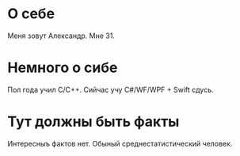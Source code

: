 # О себе

Меня зовут Александр. Мне 31.

# Немного о сибе

Пол года учил C/C++. Сийчас учу C#/WF/WPF + Swift сдусь.

# Тут должны быть факты

Интересныъ фактов нет. Обыный среднестатистический человек.
